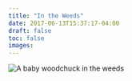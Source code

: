 ```yaml
---
title: "In the Weeds"
date: 2017-06-13T15:37:17-04:00
draft: false
toc: false
images: 
---
```

![A baby woodchuck in the weeds](little-woodchuck.jpg)

